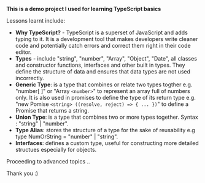 **This is a demo project I used for learning TypeScript basics**

Lessons learnt include:

- **Why TypeScript?** - TypeScript is a superset of JavaScript and adds typing to it. It is a development tool that makes developers write cleaner code and potentially catch errors and correct them right in their code editor.
- **Types** - include "string", "number", "Array", "Object", "Date", all classes and constructor functions, interfaces and other built in types. They define the structure of data and ensures that data types are not used incorrectly.
- **Generic Type**: is a type that combines or relate two types togther e.g. "number[ ]" or "Array `<number>`" to represent an array full of numbers only. It is also used in promises to define the type of its return type e.g. "new Pomise `<string> ((resolve, reject) => { ... })`" to define a Promise that returns a string.
- **Union Type**: is a type that combines two or more types together. Syntax : "string" | "number".
- **Type Alias**: stores the structure of a type for the sake of reusability e.g type NumOrString = "number" | "string".
- **Interfaces**: defines a custom type, useful for constructing more detailed structues especially for objects.

Proceeding to advanced topics ..

Thank you :)
